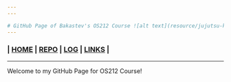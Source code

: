 ```yaml
---
---

# GitHub Page of Bakastev's OS212 Course ![alt text](resource/jujutsu-kaisen-0-gojo-resized.jpg)
---
```

### | [HOME]()  | [REPO](https://github.com/hollowsyde/ostest)  | [LOG](/TXT/mylog.txt) | [LINKS](/LINKS/)  |
---

Welcome to my GitHub Page for OS212 Course!
